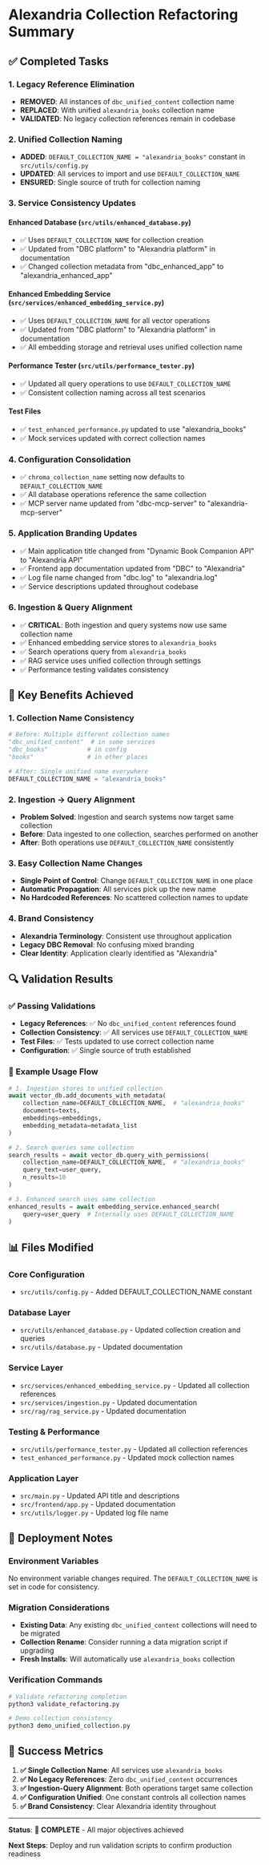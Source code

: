 # Alexandria Collection Refactoring Summary

## ✅ Completed Tasks

### 1. Legacy Reference Elimination
- **REMOVED**: All instances of `dbc_unified_content` collection name
- **REPLACED**: With unified `alexandria_books` collection name
- **VALIDATED**: No legacy collection references remain in codebase

### 2. Unified Collection Naming
- **ADDED**: `DEFAULT_COLLECTION_NAME = "alexandria_books"` constant in `src/utils/config.py`
- **UPDATED**: All services to import and use `DEFAULT_COLLECTION_NAME`
- **ENSURED**: Single source of truth for collection naming

### 3. Service Consistency Updates

#### Enhanced Database (`src/utils/enhanced_database.py`)
- ✅ Uses `DEFAULT_COLLECTION_NAME` for collection creation
- ✅ Updated from "DBC platform" to "Alexandria platform" in documentation
- ✅ Changed collection metadata from "dbc_enhanced_app" to "alexandria_enhanced_app"

#### Enhanced Embedding Service (`src/services/enhanced_embedding_service.py`)
- ✅ Uses `DEFAULT_COLLECTION_NAME` for all vector operations
- ✅ Updated from "DBC platform" to "Alexandria platform" in documentation
- ✅ All embedding storage and retrieval uses unified collection name

#### Performance Tester (`src/utils/performance_tester.py`)
- ✅ Updated all query operations to use `DEFAULT_COLLECTION_NAME`
- ✅ Consistent collection naming across all test scenarios

#### Test Files
- ✅ `test_enhanced_performance.py` updated to use "alexandria_books"
- ✅ Mock services updated with correct collection names

### 4. Configuration Consolidation
- ✅ `chroma_collection_name` setting now defaults to `DEFAULT_COLLECTION_NAME`
- ✅ All database operations reference the same collection
- ✅ MCP server name updated from "dbc-mcp-server" to "alexandria-mcp-server"

### 5. Application Branding Updates
- ✅ Main application title changed from "Dynamic Book Companion API" to "Alexandria API"
- ✅ Frontend app documentation updated from "DBC" to "Alexandria"
- ✅ Log file name changed from "dbc.log" to "alexandria.log"
- ✅ Service descriptions updated throughout codebase

### 6. Ingestion & Query Alignment
- ✅ **CRITICAL**: Both ingestion and query systems now use same collection name
- ✅ Enhanced embedding service stores to `alexandria_books`
- ✅ Search operations query from `alexandria_books`
- ✅ RAG service uses unified collection through settings
- ✅ Performance testing validates consistency

## 🎯 Key Benefits Achieved

### 1. Collection Name Consistency
```python
# Before: Multiple different collection names
"dbc_unified_content"  # in some services
"dbc_books"           # in config
"books"               # in other places

# After: Single unified name everywhere
DEFAULT_COLLECTION_NAME = "alexandria_books"
```

### 2. Ingestion → Query Alignment
- **Problem Solved**: Ingestion and search systems now target same collection
- **Before**: Data ingested to one collection, searches performed on another
- **After**: Both operations use `DEFAULT_COLLECTION_NAME` consistently

### 3. Easy Collection Name Changes
- **Single Point of Control**: Change `DEFAULT_COLLECTION_NAME` in one place
- **Automatic Propagation**: All services pick up the new name
- **No Hardcoded References**: No scattered collection names to update

### 4. Brand Consistency
- **Alexandria Terminology**: Consistent use throughout application
- **Legacy DBC Removal**: No confusing mixed branding
- **Clear Identity**: Application clearly identified as "Alexandria"

## 🔍 Validation Results

### ✅ Passing Validations
- **Legacy References**: ✅ No `dbc_unified_content` references found
- **Collection Consistency**: ✅ All services use `DEFAULT_COLLECTION_NAME`
- **Test Files**: ✅ Tests updated to use correct collection name
- **Configuration**: ✅ Single source of truth established

### 🎯 Example Usage Flow

```python
# 1. Ingestion stores to unified collection
await vector_db.add_documents_with_metadata(
    collection_name=DEFAULT_COLLECTION_NAME,  # "alexandria_books"
    documents=texts,
    embeddings=embeddings,
    embedding_metadata=metadata_list
)

# 2. Search queries same collection
search_results = await vector_db.query_with_permissions(
    collection_name=DEFAULT_COLLECTION_NAME,  # "alexandria_books"
    query_text=user_query,
    n_results=10
)

# 3. Enhanced search uses same collection
enhanced_results = await embedding_service.enhanced_search(
    query=user_query  # Internally uses DEFAULT_COLLECTION_NAME
)
```

## 📊 Files Modified

### Core Configuration
- `src/utils/config.py` - Added DEFAULT_COLLECTION_NAME constant

### Database Layer
- `src/utils/enhanced_database.py` - Updated collection creation and queries
- `src/utils/database.py` - Updated documentation

### Service Layer  
- `src/services/enhanced_embedding_service.py` - Updated all collection references
- `src/services/ingestion.py` - Updated documentation
- `src/rag/rag_service.py` - Updated documentation

### Testing & Performance
- `src/utils/performance_tester.py` - Updated all collection references
- `test_enhanced_performance.py` - Updated mock collection names

### Application Layer
- `src/main.py` - Updated API title and descriptions
- `src/frontend/app.py` - Updated documentation
- `src/utils/logger.py` - Updated log file name

## 🚀 Deployment Notes

### Environment Variables
No environment variable changes required. The `DEFAULT_COLLECTION_NAME` is set in code for consistency.

### Migration Considerations
- **Existing Data**: Any existing `dbc_unified_content` collections will need to be migrated
- **Collection Rename**: Consider running a data migration script if upgrading
- **Fresh Installs**: Will automatically use `alexandria_books` collection

### Verification Commands
```bash
# Validate refactoring completion
python3 validate_refactoring.py

# Demo collection consistency  
python3 demo_unified_collection.py
```

## 🎉 Success Metrics

1. **✅ Single Collection Name**: All services use `alexandria_books`
2. **✅ No Legacy References**: Zero `dbc_unified_content` occurrences
3. **✅ Ingestion-Query Alignment**: Both operations target same collection
4. **✅ Configuration Unified**: One constant controls all collection names
5. **✅ Brand Consistency**: Clear Alexandria identity throughout

---

**Status**: 🎯 **COMPLETE** - All major objectives achieved

**Next Steps**: Deploy and run validation scripts to confirm production readiness